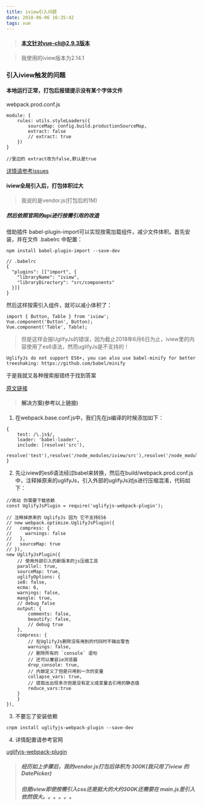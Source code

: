 ```yaml
---
title: iview引入问题
date: 2018-06-06 16:35:42
tags: vue
---
```


> #### 本文针对vue-cli@2.9.3版本

> 我使用的iview版本为2.14.1

### 引入iview触发的问题

#### 本地运行正常，打包后报错提示没有某个字体文件

webpack.prod.conf.js

```
module: {
    rules: utils.styleLoaders({
        sourceMap: config.build.productionSourceMap,
        extract: false
        // extract: true
    })
}

//里边的 extract改为false,默认是true
```

[详情请参考issues](https://github.com/iview/iview/issues/515)


#### iview全局引入后，打包体积过大

> 我说的是vendor.js(打包后的1M)

##### 然后依照官网的api进行按需引用的改造

借助插件 babel-plugin-import可以实现按需加载组件，减少文件体积。首先安装，并在文件 .babelrc 中配置：

```
npm install babel-plugin-import --save-dev

// .babelrc
{
  "plugins": [["import", {
    "libraryName": "iview",
    "libraryDirectory": "src/components"
  }]]
}
```

然后这样按需引入组件，就可以减小体积了：

```
import { Button, Table } from 'iview';
Vue.component('Button', Button);
Vue.component('Table', Table);
```

> 但是这样会报UglifyJs的错误，因为截止2018年6月6日为止，iview里的内容使用了es6语法，然而uglifyJs是不支持的！

```
UglifyJs do not support ES6+, you can also use babel-minify for better treeshaking: https://github.com/babel/minify
```

于是我就又各种搜索报错终于找到答案

[原文链接](https://blog.csdn.net/nongweiyilady/article/details/78893504)


> #### 解决方案(参考以上链接)

1. 在webpack.base.conf.js中，我们先在js编译的时候添加如下：

```
{
    test: /\.js$/,
    loader: 'babel-loader',
    include: [resolve('src'),
    resolve('test'),resolve('/node_modules/iview/src'),resolve('/node_modules/iview/packages')]
}
```

2. 先让iview的es6语法经过babel来转换，然后在build/webpack.prod.conf.js中，注释掉原来的uglifyJs，引入外部的uglifyJs对js进行压缩混淆，代码如下：

```
//改动 你需要下载依赖 
const UglifyJsPlugin = require('uglifyjs-webpack-plugin');

// 注释掉原来的 UglifyJs 因为 它不支持ES6
// new webpack.optimize.UglifyJsPlugin({
//   compress: {
//     warnings: false
//   },
//   sourceMap: true
// }),
new UglifyJsPlugin({
    // 使用外部引入的新版本的js压缩工具
    parallel: true,
    sourceMap: true,
    uglifyOptions: {
    ie8: false,
    ecma: 6,
    warnings: false,
    mangle: true,
    // debug false
    output: {
        comments: false,
        beautify: false,
        // debug true
    },
    compress: {
        // 在UglifyJs删除没有用到的代码时不输出警告
        warnings: false,
        // 删除所有的 `console` 语句
        // 还可以兼容ie浏览器
        drop_console: true,
        // 内嵌定义了但是只用到一次的变量
        collapse_vars: true,
        // 提取出出现多次但是没有定义成变量去引用的静态值
        reduce_vars:true
    }
    }
}),
```

3. 不要忘了安装依赖

```
cnpm install uglifyjs-webpack-plugin --save-dev
```

4. 详情配置请参考官网

[uglifyjs-webpack-plugin](http://www.css88.com/doc/webpack/plugins/uglifyjs-webpack-plugin/)

> ##### 经历如上步骤后，我的vendor.js打包后体积为 300K(我只用了iview 的 DatePicker)
> ##### 但是iview即使按需引入css还是挺大的大约300K还需要在 main.js里引入 依然很大。。。。。。



